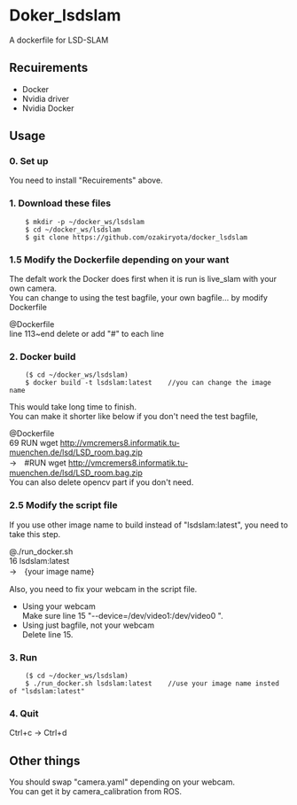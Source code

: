 # Doker_lsdslam

A dockerfile for LSD-SLAM

## Recuirements
* Docker
* Nvidia driver
* Nvidia Docker

## Usage
### 0. Set up
You need to install "Recuirements" above.
### 1. Download these files
		$ mkdir -p ~/docker_ws/lsdslam
		$ cd ~/docker_ws/lsdslam
		$ git clone https://github.com/ozakiryota/docker_lsdslam
### 1.5 Modify the Dockerfile depending on your want
The defalt work the Docker does first when it is run is live_slam with your own camera.  
You can change to using the test bagfile, your own bagfile... by modify Dockerfile  

@Dockerfile  
line 113~end delete or add "#" to each line
### 2. Docker build
		($ cd ~/docker_ws/lsdslam)
		$ docker build -t lsdslam:latest	//you can change the image name
This would take long time to finish.  
You can make it shorter like below if you don't need the test bagfile,  

@Dockerfile  
69 RUN wget http://vmcremers8.informatik.tu-muenchen.de/lsd/LSD_room.bag.zip  
→　#RUN wget http://vmcremers8.informatik.tu-muenchen.de/lsd/LSD_room.bag.zip  
You can also delete opencv part if you don't need.
### 2.5 Modify the script file
If you use other image name to build instead of "lsdslam:latest", you need to take this step.  

@./run_docker.sh  
16 lsdslam:latest  
→　{your image name}

Also, you need to fix your webcam in the script file.  
+ Using your webcam  
Make sure line 15 "--device=/dev/video1:/dev/video0 \".
+ Using just bagfile, not your webcam  
Delete line 15.
### 3. Run
		($ cd ~/docker_ws/lsdslam)
		$ ./run_docker.sh lsdslam:latest	//use your image name insted of "lsdslam:latest"
### 4. Quit
Ctrl+c → Ctrl+d
## Other things
You should swap "camera.yaml" depending on your webcam.  
You can get it by camera_calibration from ROS.
